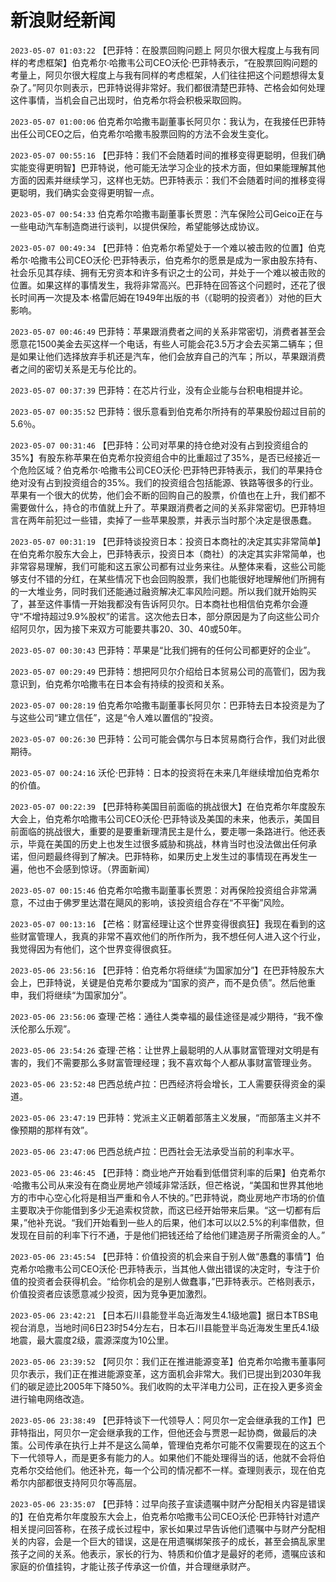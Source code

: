 # 新浪财经新闻
`2023-05-07 01:03:22` 【巴菲特：在股票回购问题上 阿贝尔很大程度上与我有同样的考虑框架】伯克希尔·哈撒韦公司CEO沃伦·巴菲特表示，“在股票回购问题的考量上，阿贝尔很大程度上与我有同样的考虑框架，人们往往把这个问题想得太复杂了。”阿贝尔则表示，巴菲特说得非常好。我们都很清楚巴菲特、芒格会如何处理这件事情，当机会自己出现时，伯克希尔将会积极采取回购。

`2023-05-07 01:00:06` 伯克希尔哈撒韦副董事长阿贝尔：我认为，在我接任巴菲特出任公司CEO之后，伯克希尔哈撒韦股票回购的方法不会发生变化。

`2023-05-07 00:55:16` 【巴菲特：我们不会随着时间的推移变得更聪明，但我们确实能变得更明智】巴菲特说，他可能无法学习企业的技术方面，但如果能理解其他方面的因素并继续学习，这样也无妨。巴菲特表示：我们不会随着时间的推移变得更聪明，我们确实会变得更明智一点。

`2023-05-07 00:54:33` 伯克希尔哈撒韦副董事长贾恩：汽车保险公司Geico正在与一些电动汽车制造商进行谈判，以提供保险，希望能够达成协议。

`2023-05-07 00:49:34` 【巴菲特：伯克希尔希望处于一个难以被击败的位置】伯克希尔·哈撒韦公司CEO沃伦·巴菲特表示，伯克希尔的愿景是成为一家由股东持有、社会乐见其存续、拥有无穷资本和许多有识之士的公司，并处于一个难以被击败的位置。如果这样的事情发生，我将非常高兴。巴菲特在回答这个问题时，还花了很长时间再一次提及本·格雷厄姆在1949年出版的书（《聪明的投资者》）对他的巨大影响。

`2023-05-07 00:46:49` 巴菲特：苹果跟消费者之间的关系非常密切，消费者甚至会愿意花1500美金去买这样一个电话，有些人可能会花3.5万才会去买第二辆车；但是如果让他们选择放弃手机还是汽车，他们会放弃自己的汽车；所以，苹果跟消费者之间的密切关系是无与伦比的。

`2023-05-07 00:37:39` 巴菲特：在芯片行业，没有企业能与台积电相提并论。

`2023-05-07 00:35:52` 巴菲特：很乐意看到伯克希尔所持有的苹果股份超过目前的5.6％。

`2023-05-07 00:31:46` 【巴菲特：公司对苹果的持仓绝对没有占到投资组合的35%】有股东称苹果在伯克希尔投资组合中的比重超过了35%，是否已经接近一个危险区域？伯克希尔·哈撒韦公司CEO沃伦·巴菲特巴菲特表示，我们的苹果持仓绝对没有占到投资组合的35%。我们的投资组合包括能源、铁路等很多的行业。苹果有一个很大的优势，他们会不断的回购自己的股票，价值也在上升，我们都不需要做什么，持仓的市值就上升了。苹果跟消费者之间的关系非常密切。巴菲特坦言在两年前犯过一些错，卖掉了一些苹果股票，并表示当时那个决定是很愚蠢。

`2023-05-07 00:31:19` 【巴菲特谈投资日本：投资日本商社的决定其实非常简单】在伯克希尔股东大会上，巴菲特表示，投资日本（商社）的决定其实非常简单，也非常容易理解，我们可能和这五家公司都有过业务来往。从整体来看，这些公司能够支付不错的分红，在某些情况下也会回购股票，我们也能很好地理解他们所拥有的一大堆业务，同时我们还能通过融资解决汇率风险问题。所以我们就开始购买了，甚至这件事情一开始我都没有告诉阿贝尔。日本商社也相信伯克希尔会遵守“不增持超过9.9%股权”的诺言。这次他去日本，部分原因是为了向这些公司介绍阿贝尔，因为接下来双方可能要共事20、30、40或50年。

`2023-05-07 00:30:43` 巴菲特：苹果是“比我们拥有的任何公司都更好的企业”。

`2023-05-07 00:29:49` 巴菲特：想把阿贝尔介绍给日本贸易公司的高管们，因为我意识到，伯克希尔哈撒韦在日本会有持续的投资和关系。

`2023-05-07 00:28:19` 伯克希尔哈撒韦副董事长阿贝尔：巴菲特去日本投资是为了与这些公司“建立信任”，这是“令人难以置信的”投资。

`2023-05-07 00:26:30` 巴菲特：公司可能会偶尔与日本贸易商行合作，我们对此很期待。

`2023-05-07 00:24:16` 沃伦·巴菲特：日本的投资将在未来几年继续增加伯克希尔的价值。

`2023-05-07 00:22:39` 【巴菲特称美国目前面临的挑战很大】在伯克希尔年度股东大会上，伯克希尔哈撒韦公司CEO沃伦·巴菲特谈及美国的未来，他表示，美国目前面临的挑战很大，重要的是要重新理清民主是什么，要走哪一条路进行。他还表示，毕竟在美国的历史上也发生过很多威胁和挑战，林肯当时也没法做出任何承诺，但问题最终得到了解决。巴菲特称，如果历史上发生过的事情现在再发生一遍，他也不会感到惊讶。（界面新闻）

`2023-05-07 00:15:46` 伯克希尔哈撒韦副董事长贾恩：对再保险投资组合非常满意，不过由于佛罗里达潜在飓风的影响，该投资组合存在“不平衡”风险。

`2023-05-07 00:13:16` 【芒格：财富经理让这个世界变得很疯狂】我现在看到的这些财富管理人，我真的非常不喜欢他们的所作所为，我不想任何人进入这个行业，我觉得因为有他们，这个世界变得很疯狂。

`2023-05-06 23:56:16` 【巴菲特：伯克希尔将继续“为国家加分”】在巴菲特股东大会上，巴菲特说，关键是伯克希尔要成为“国家的资产，而不是负债”。然后他重申，我们将继续“为国家加分”。

`2023-05-06 23:56:06` 查理·芒格：通往人类幸福的最佳途径是减少期待，“我不像沃伦那么乐观”。

`2023-05-06 23:54:26` 查理·芒格：让世界上最聪明的人从事财富管理对文明是有害的，我们不需要那么多财富管理经理；我不喜欢每个人都从事财富管理业务。

`2023-05-06 23:52:48` 巴西总统卢拉：巴西经济将会增长，工人需要获得资金的渠道。

`2023-05-06 23:47:19` 巴菲特：党派主义正朝着部落主义发展，“而部落主义并不像预期的那样有效”。

`2023-05-06 23:47:06` 巴西总统卢拉：巴西社会无法承受当前的利率水平。

`2023-05-06 23:46:45` 【巴菲特：商业地产开始看到低借贷利率的后果】伯克希尔·哈撒韦公司从来没有在商业房地产领域非常活跃，但芒格说，“美国和世界其他地方的市中心空心化将是相当严重和令人不快的。”巴菲特说，商业房地产市场的价值主要取决于你能借到多少无追索权贷款，而这已经开始带来后果。“这一切都有后果，”他补充说。“我们开始看到一些人的后果，他们本可以以2.5%的利率借款，但发现在目前的利率下行不通，于是他们把钱还给了给他们建造房子所需资金的人。”

`2023-05-06 23:45:54` 【巴菲特：价值投资的机会来自于别人做“愚蠢的事情”】伯克希尔哈撒韦公司CEO沃伦·巴菲特表示，当其他人做出错误的决定时，专注于价值的投资者会获得机会。“给你机会的是别人做蠢事，”巴菲特表示。芒格则表示，价值投资者应该愿意减少投资，因为竞争更加激烈。

`2023-05-06 23:42:21` 【日本石川县能登半岛近海发生4.1级地震】据日本TBS电视台消息，当地时间6日23时54分左右，日本石川县能登半岛近海发生里氏4.1级地震，最大震度2级，震源深度为10公里。

`2023-05-06 23:39:52` 【阿贝尔：我们正在推进能源变革】伯克希尔哈撒韦董事阿贝尔表示，我们正在推进能源变革，这方面机会非常大。我们已提出到2030年我们的碳足迹比2005年下降50%。我们收购的太平洋电力公司，正在投入更多资金进行输电网络改造。

`2023-05-06 23:38:49` 【巴菲特谈下一代领导人：阿贝尔一定会继承我的工作】巴菲特指出，阿贝尔一定会继承我的工作，但他还会与贾恩一起协商，做最后的决策。公司传承在执行上并不是这么简单，管理伯克希尔可能不仅需要现在的这五个下一代领导人，而是更多有能力的人。如果他们不能处理得当的话，他就不会将伯克希尔交给他们。他还补充，每一个公司的情况都不一样。查理则表示，现在伯克希尔内部都很支持阿贝尔等高层。

`2023-05-06 23:35:07` 【巴菲特：过早向孩子宣读遗嘱中财产分配相关内容是错误的】在伯克希尔年度股东大会上，伯克希尔哈撒韦公司CEO沃伦·巴菲特针对遗产相关提问回答称，在孩子成长过程中，家长如果过早告诉他们遗嘱中与财产分配相关的内容，会是一个巨大的错误，这是在用遗嘱绑架孩子的成长，甚至会搞乱家里孩子之间的关系。他表示，家长的行为、特质和价值才是最好的老师，遗嘱应该和家庭的价值挂钩，才能让孩子传承这一价值，并合理继承财产。

